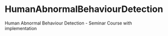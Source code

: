 # HumanAbnormalBehaviourDetection
Human Abnormal Behaviour Detection - Seminar Course with implementation

